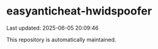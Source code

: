 # easyanticheat-hwidspoofer

Last updated: 2025-06-05 20:09:46

This repository is automatically maintained.
